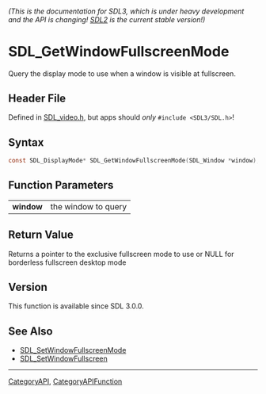 ###### (This is the documentation for SDL3, which is under heavy development and the API is changing! [SDL2](https://wiki.libsdl.org/SDL2/) is the current stable version!)
# SDL_GetWindowFullscreenMode

Query the display mode to use when a window is visible at fullscreen.

## Header File

Defined in [SDL_video.h](https://github.com/libsdl-org/SDL/blob/main/include/SDL3/SDL_video.h), but apps should _only_ `#include <SDL3/SDL.h>`!

## Syntax

```c
const SDL_DisplayMode* SDL_GetWindowFullscreenMode(SDL_Window *window);

```

## Function Parameters

|                |                     |
| -------------- | ------------------- |
| **window**     | the window to query |

## Return Value

Returns a pointer to the exclusive fullscreen mode to use or NULL for
borderless fullscreen desktop mode

## Version

This function is available since SDL 3.0.0.

## See Also

* [SDL_SetWindowFullscreenMode](SDL_SetWindowFullscreenMode)
* [SDL_SetWindowFullscreen](SDL_SetWindowFullscreen)

----
[CategoryAPI](CategoryAPI), [CategoryAPIFunction](CategoryAPIFunction)

